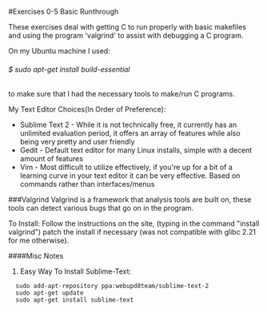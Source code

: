 #Exercises 0-5
Basic Runthrough

These exercises deal with getting C to run properly with basic makefiles and using the program 'valgrind' to assist with debugging a C program.

On my Ubuntu machine I used:
######	$ sudo apt-get install build-essential
to make sure that I had the necessary tools to make/run C programs.

My Text Editor Choices(In Order of Preference):
* Sublime Text 2 - While it is not technically free, it currently has an unlimited evaluation period, it offers an array of features while also being very pretty and user friendly
* Gedit - Default text editor for many Linux installs, simple with a decent amount of features
* Vim - Most difficult to utilize effectively, if you're up for a bit of a learning curve in your text editor it can be very effective. Based on commands rather than interfaces/menus

###Valgrind
Valgrind is a framework that analysis tools are built on, these tools can detect various bugs that go on in the program.

To Install: Follow the instructions on the site, (typing in the command "install valgrind") patch the install if necessary (was not compatible with glibc 2.21 for me otherwise).

####Misc Notes

1. Easy Way To Install Sublime-Text:
  ```
    sudo add-apt-repository ppa:webupd8team/sublime-text-2
    sudo apt-get update
    sudo apt-get install sublime-text
  ```
